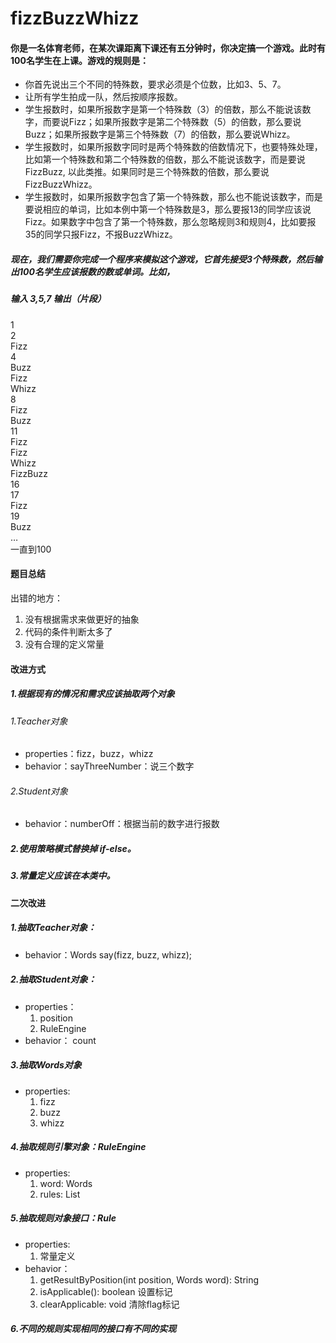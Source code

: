 # fizzBuzzWhizz
#### 你是一名体育老师，在某次课距离下课还有五分钟时，你决定搞一个游戏。此时有100名学生在上课。游戏的规则是：
* 你首先说出三个不同的特殊数，要求必须是个位数，比如3、5、7。
* 让所有学生拍成一队，然后按顺序报数。
* 学生报数时，如果所报数字是第一个特殊数（3）的倍数，那么不能说该数字，而要说Fizz；如果所报数字是第二个特殊数（5）的倍数，那么要说Buzz；如果所报数字是第三个特殊数（7）的倍数，那么要说Whizz。
* 学生报数时，如果所报数字同时是两个特殊数的倍数情况下，也要特殊处理，比如第一个特殊数和第二个特殊数的倍数，那么不能说该数字，而是要说FizzBuzz, 以此类推。如果同时是三个特殊数的倍数，那么要说FizzBuzzWhizz。
* 学生报数时，如果所报数字包含了第一个特殊数，那么也不能说该数字，而是要说相应的单词，比如本例中第一个特殊数是3，那么要报13的同学应该说Fizz。如果数字中包含了第一个特殊数，那么忽略规则3和规则4，比如要报35的同学只报Fizz，不报BuzzWhizz。
##### 现在，我们需要你完成一个程序来模拟这个游戏，它首先接受3个特殊数，然后输出100名学生应该报数的数或单词。比如， 
##### 输入 3,5,7 输出（片段）
1   
2  
Fizz  
4  
Buzz  
Fizz  
Whizz  
8  
Fizz  
Buzz  
11  
Fizz  
Fizz  
Whizz  
FizzBuzz  
16  
17  
Fizz  
19  
Buzz   
…   
一直到100

#### 题目总结
出错的地方：  
1. 没有根据需求来做更好的抽象  
2. 代码的条件判断太多了  
3. 没有合理的定义常量
#### 改进方式
##### 1.根据现有的情况和需求应该抽取两个对象
###### 1.Teacher对象
* properties：fizz，buzz，whizz
* behavior：sayThreeNumber：说三个数字
###### 2.Student对象
* behavior：numberOff：根据当前的数字进行报数

##### 2.使用策略模式替换掉 if-else。
##### 3.常量定义应该在本类中。

#### 二次改进  
##### 1.抽取Teacher对象：
* behavior：Words say(fizz, buzz, whizz);  
##### 2.抽取Student对象：  
* properties：   
    1. position   
    2. RuleEngine  
* behavior： count 
##### 3.抽取Words对象
* properties:  
    1. fizz
    2. buzz
    3. whizz
##### 4.抽取规则引擎对象：RuleEngine
* properties: 
    1. word: Words
    2. rules: List<Rule>
##### 5.抽取规则对象接口：Rule
* properties:  
    1. 常量定义
* behavior： 
    1. getResultByPosition(int position, Words word): String
    2. isApplicable(): boolean 设置标记
    3. clearApplicable: void 清除flag标记
##### 6.不同的规则实现相同的接口有不同的实现 
